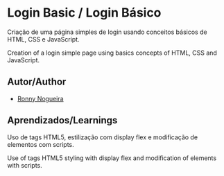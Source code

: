 # Login Basic / Login Básico

Criação de uma página simples de login usando conceitos básicos de HTML, CSS e JavaScript.

Creation of a login simple page using basics concepts of HTML, CSS and JavaScript. 


## Autor/Author

- [Ronny Nogueira](https://www.github.com/octokatherine)


## Aprendizados/Learnings

Uso de tags HTML5, estilização com display flex e modificação de elementos com scripts.

Use of tags HTML5 styling with display flex and modification of elements with scripts.
